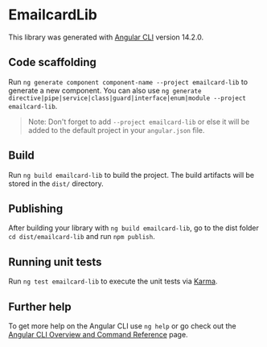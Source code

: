 # EmailcardLib

This library was generated with [Angular CLI](https://github.com/angular/angular-cli) version 14.2.0.

## Code scaffolding

Run `ng generate component component-name --project emailcard-lib` to generate a new component. You can also use `ng generate directive|pipe|service|class|guard|interface|enum|module --project emailcard-lib`.
> Note: Don't forget to add `--project emailcard-lib` or else it will be added to the default project in your `angular.json` file. 

## Build

Run `ng build emailcard-lib` to build the project. The build artifacts will be stored in the `dist/` directory.

## Publishing

After building your library with `ng build emailcard-lib`, go to the dist folder `cd dist/emailcard-lib` and run `npm publish`.

## Running unit tests

Run `ng test emailcard-lib` to execute the unit tests via [Karma](https://karma-runner.github.io).

## Further help

To get more help on the Angular CLI use `ng help` or go check out the [Angular CLI Overview and Command Reference](https://angular.io/cli) page.

